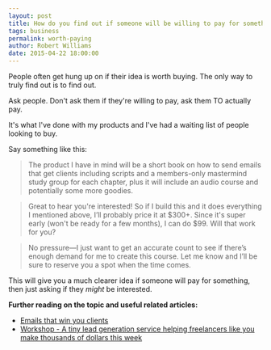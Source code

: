 ```yaml
---
layout: post
title: How do you find out if someone will be willing to pay for something?
tags: business
permalink: worth-paying
author: Robert Williams
date: 2015-04-22 18:00:00
---
```

People often get hung up on if their idea is worth buying. The only way to truly find out is to find out. 

Ask people. Don't ask them if they're willing to pay, ask them TO actually pay.

It's what I've done with my products and I've had a waiting list of people looking to buy.

Say something like this:

> The product I have in mind will be a short book on how to send emails that get clients including scripts and a members-only mastermind study group for each chapter, plus it will include an audio course and potentially some more goodies.
 
> Great to hear you're interested! So if I build this and it does everything I mentioned above, I’ll probably price it at $300+. Since it's super early (won't be ready for a few months), I can do $99. Will that work for you? 

> No pressure—I just want to get an accurate count to see if there’s enough demand for me to create this course. Let me know and I’ll be sure to reserve you a spot when the time 
comes.

This will give you a much clearer idea if someone will pay for something, then just asking if they *might* be interested.


**Further reading on the topic and useful related articles:**


- [Emails that win you clients](http://emailsthatwin.com)
- [Workshop - A tiny lead generation service helping freelancers like you make thousands of dollars this week](http://letsworkshop.com)